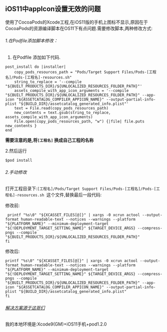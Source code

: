 
##  iOS11中appIcon设置无效的问题

使用了CocoaPods的Xcode工程,在iOS11版的手机上图标不显示,原因在于CocoaPods的资源编译脚本在OS11下有点问题.需要修改脚本,两种修改方式: 

###### 1.在Podfile添加脚本修改：

1. 在Podfile 添加如下代码.
```
post_install do |installer|
    copy_pods_resources_path = "Pods/Target Support Files/Pods-[工程名]/Pods-[工程名]-resources.sh"
    string_to_replace = '--compile "${BUILT_PRODUCTS_DIR}/${UNLOCALIZED_RESOURCES_FOLDER_PATH}"'
    assets_compile_with_app_icon_arguments = '--compile "${BUILT_PRODUCTS_DIR}/${UNLOCALIZED_RESOURCES_FOLDER_PATH}" --app-icon "${ASSETCATALOG_COMPILER_APPICON_NAME}" --output-partial-info-plist "${BUILD_DIR}/assetcatalog_generated_info.plist"'
    text = File.read(copy_pods_resources_path)
    new_contents = text.gsub(string_to_replace, assets_compile_with_app_icon_arguments)
    File.open(copy_pods_resources_path, "w") {|file| file.puts new_contents }
end
```
**需要注意的是,将`[工程名]` 换成自己工程的名称**

2.然后运行
```
$pod install
```

###### 2.手动修改
打开工程目录下:`[工程名]/Pods/Target Support Files/Pods-[工程名]/Pods-[工程名]-resources.sh `这个文件,替换最后一段代码:

修改前:
```
 printf "%s\0" "${XCASSET_FILES[@]}" | xargs -0 xcrun actool --output-format human-readable-text --notices --warnings --platform "${PLATFORM_NAME}" --minimum-deployment-target "${!DEPLOYMENT_TARGET_SETTING_NAME}" ${TARGET_DEVICE_ARGS} --compress-pngs --compile "${BUILT_PRODUCTS_DIR}/${UNLOCALIZED_RESOURCES_FOLDER_PATH}"
fi
```
修改后:
```
printf "%s\0" "${XCASSET_FILES[@]}" | xargs -0 xcrun actool --output-format human-readable-text --notices --warnings --platform "${PLATFORM_NAME}" --minimum-deployment-target "${!DEPLOYMENT_TARGET_SETTING_NAME}" ${TARGET_DEVICE_ARGS} --compress-pngs --compile "${BUILT_PRODUCTS_DIR}/${UNLOCALIZED_RESOURCES_FOLDER_PATH}" --app-icon "${ASSETCATALOG_COMPILER_APPICON_NAME}" --output-partial-info-plist "${BUILD_DIR}/assetcatalog_generated_info.plist"
fi
```

###### [解决方案源于这哥们](https://github.com/CocoaPods/CocoaPods/issues/7003)
我的本地环境是:Xcode9(GM)+iOS11手机+pod1.2.0

